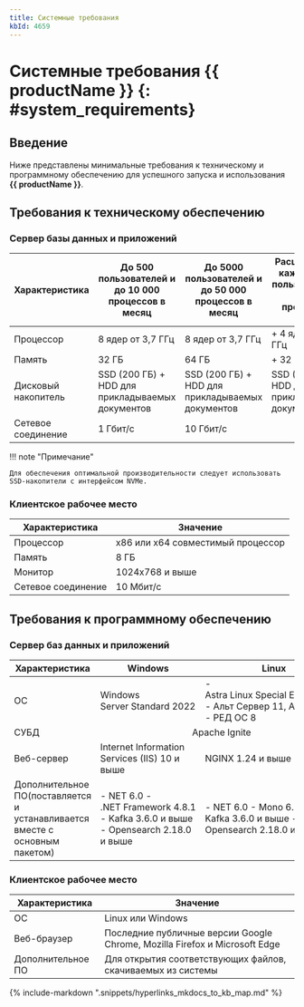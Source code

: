 ```yaml
---
title: Системные требования
kbId: 4659
---
```


# Системные требования {{ productName }} {: #system_requirements}

## Введение

Ниже представлены минимальные требования к техническому и программному обеспечению для успешного запуска и использования **{{ productName }}**.

## Требования к техническому обеспечению

### Сервер базы данных и приложений

| Характеристика | До 500 пользователей и до 10 000 процессов в месяц | До 5000 пользователей и до 50 000 процессов в месяц | Расширение на каждые 4000 пользователей и 30 000 процессов в месяц |
| --- | --- | --- | --- |
| Процессор | 8 ядер от 3,7 ГГц | 8 ядер от 3,7 ГГц | + 4 ядра от 3,7 ГГц |
| Память | 32 ГБ | 64 ГБ | + 32 ГБ |
| Дисковый накопитель | SSD (200 ГБ) + HDD для прикладываемых документов | SSD (200 ГБ) + HDD для прикладываемых документов | SSD (200 ГБ) + HDD для прикладываемых документов |
| Сетевое соединение | 1 Гбит/с | 10 Гбит/с |  |

!!! note "Примечание"

    Для обеспечения оптимальной производительности следует использовать SSD-накопители с интерфейсом NVMe.

### Клиентское рабочее место

| Характеристика | Значение                          |
| ------------------ | --------------------------------- |
| Процессор          | x86 или x64 совместимый процессор |
| Память             | 8 ГБ                              |
| Монитор            | 1024x768 и выше                   |
| Сетевое соединение | 10 Мбит/с                         |

## Требования к программному обеспечению

### Сервер баз данных и приложений

<table markdown="block">
<thead>
<tr>
<th>Характеристика</th>
<th>Windows</th>
<th>Linux</th>
</tr>
</thead>
<tbody markdown="block">
<tr markdown="block">
<td>ОС</td>
<td>Windows Server Standard 2022</td>
<td markdown="block">
- Astra Linux Special Edition 1.7.5
- Альт Сервер 11, Альт СП 10
- РЕД ОС 8</td>
</tr>
<tr>
<td>СУБД</td>
<td colspan=2 style="text-align: center;">Apache Ignite</td>
</tr>
<tr>
<td>Веб-сервер</td>
<td>Internet Information Services (IIS) 10 и выше</td>
<td>NGINX 1.24 и выше</td>
</tr>
<tr markdown="block">
<td>Дополнительное ПО(поставляется и устанавливается вместе с основным пакетом)</td>
<td markdown="block">
- NET 6.0
- .NET Framework 4.8.1
- Kafka 3.6.0 и выше
- Opensearch 2.18.0 и выше</td>
<td markdown="block">
- NET 6.0
- Mono 6.12
- Kafka 3.6.0 и выше
- Opensearch 2.18.0 и выше</td>
</tr>
</tbody>
</table>

### Клиентское рабочее место

| Характеристика | Значение                                                                   |
| ------------------ | -------------------------------------------------------------------------- |
| ОС                 | Linux или Windows                                                          |
| Веб-браузер        | Последние публичные версии Google Chrome, Mozilla Firefox и Microsoft Edge |
| Дополнительное ПО  | Для открытия соответствующих файлов, скачиваемых из системы                |

{% include-markdown ".snippets/hyperlinks_mkdocs_to_kb_map.md" %}